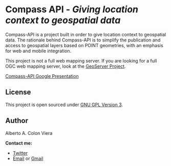 Compass API - _Giving location context to geospatial data_
============================================================

Compass-API is a project built in order to give location context to geospatial data.  The rationale behind Compass-API is to simplify the publication and access to geospatial layers based on POINT geometries, with an emphasis for web and mobile integration.

This project is not a full web mapping server.  If you are looking for a full OGC web mapping server, look at the [GeoServer Project](http://geoserver.org).

[Compass-API Google Presentation](https://docs.google.com/presentation/d/1RGWk3Vyw7o-TC2RGtoMLZwOFMQaBGyjzBb6c5iTvDT8)

License
-------

This project is open sourced under [GNU GPL Version 3](http://www.gnu.org/licenses/gpl-3.0.html).

Author
------

Alberto A. Colon Viera

**Contact me:**

- [Twitter](http://twitter.com/#siloraptor)
- [Email](mailto://aacv@alberti.co) or [Gmail](mailto://alberto.a.colon.viera@gmail.com)
